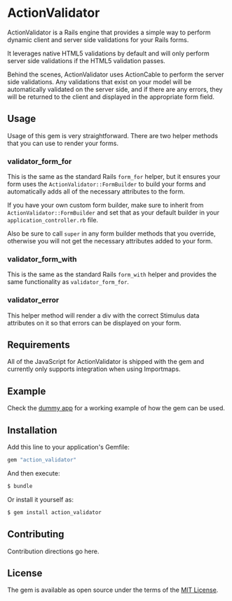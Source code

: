 # ActionValidator

ActionValidator is a Rails engine that provides a simple way to perform dynamic client and server side validations
for your Rails forms.

It leverages native HTML5 validations by default and will only perform server side validations if the HTML5 validation
passes.

Behind the scenes, ActionValidator uses ActionCable to perform the server side validations. Any validations that exist
on your model will be automatically validated on the server side, and if there are any errors, they will be returned
to the client and displayed in the appropriate form field.

## Usage

Usage of this gem is very straightforward. There are two helper methods that you can use to render your forms.

### validator_form_for

This is the same as the standard Rails `form_for` helper, but it ensures your form uses the `ActionValidator::FormBuilder`
to build your forms and automatically adds all of the necessary attributes to the form.

If you have your own custom form builder, make sure to inherit from `ActionValidator::FormBuilder` and set that as
your default builder in your `application_controller.rb` file.

Also be sure to call `super` in any form builder methods that you override, otherwise you will not get the necessary
attributes added to your form.

### validator_form_with

This is the same as the standard Rails `form_with` helper and provides the same functionality as `validator_form_for`.

### validator_error

This helper method will render a div with the correct Stimulus data attributes on it so that errors can be displayed
on your form.

## Requirements

All of the JavaScript for ActionValidator is shipped with the gem and currently only supports integration when using
Importmaps.

## Example

Check the [dummy app](https://github.com/dphaener/action_validator/tree/main/test/dummy) for a working example of how the gem can be used.

## Installation

Add this line to your application's Gemfile:

```ruby
gem "action_validator"
```

And then execute:

```bash
$ bundle
```

Or install it yourself as:

```bash
$ gem install action_validator
```

## Contributing

Contribution directions go here.

## License

The gem is available as open source under the terms of the [MIT License](https://opensource.org/licenses/MIT).
